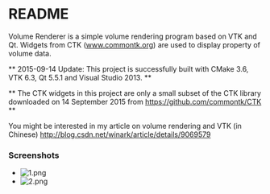 # README #

Volume Renderer is a simple volume rendering program based on VTK and Qt.
Widgets from CTK (www.commontk.org) are used to display property of volume data.

** 2015-09-14 Update: This project is successfully built with CMake 3.6, VTK 6.3, Qt 5.5.1 and Visual Studio 2013. **

** The CTK widgets in this project are only a small subset of the CTK library downloaded on 14 September 2015 from https://github.com/commontk/CTK **

You might be interested in my article on volume rendering and VTK (in Chinese)
http://blog.csdn.net/winark/article/details/9069579

### Screenshots ###

* ![1.png](https://bitbucket.org/repo/R56p67/images/1364252391-1.png)
* ![2.png](https://bitbucket.org/repo/R56p67/images/1505056923-2.png)